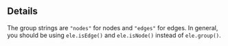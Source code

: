 ## Details

The group strings are `"nodes"` for nodes and `"edges"` for edges.  In general, you should be using `ele.isEdge()` and `ele.isNode()` instead of `ele.group()`.